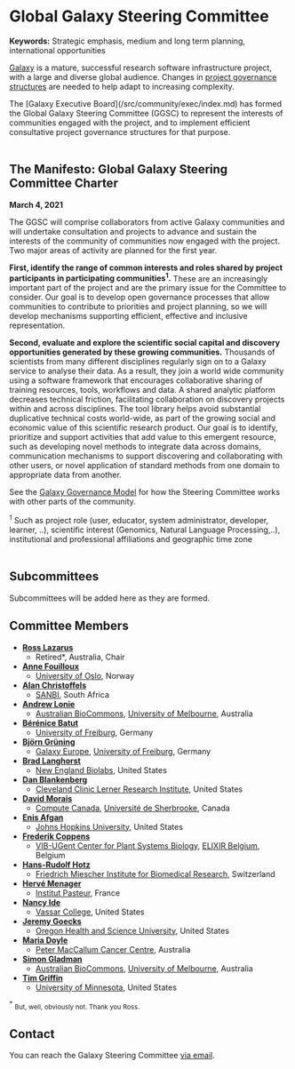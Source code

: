 # Global Galaxy Steering Committee

**Keywords:** Strategic emphasis, medium and long term planning, international opportunities

[Galaxy](/src/index.md) is a mature, successful research software infrastructure project, with a large and diverse global audience. Changes in [project governance structures](/src/community/governance/index.md) are needed to help adapt to increasing complexity.

<div class="lead">
The [Galaxy Executive Board](/src/community/exec/index.md) has formed the Global Galaxy Steering Committee (GGSC) to represent the interests of communities engaged with the project, and to implement efficient consultative project governance structures for that purpose.
</div>

<br />

## The Manifesto: Global Galaxy Steering Committee Charter

**March 4, 2021**

The GGSC will comprise collaborators from active Galaxy communities and will undertake consultation and projects to advance and sustain the interests of the community of communities now engaged with the project. Two major areas of activity are planned for the first year.

**First, identify the range of common interests and roles shared by project participants in participating communities<sup>1</sup>.** These are an increasingly important part of the project and are the primary issue for the Committee to consider. Our goal is to develop open governance processes that allow communities to contribute to priorities and project planning, so we will develop mechanisms supporting efficient, effective and inclusive representation.

**Second, evaluate and explore the scientific social capital and discovery opportunities generated by these growing communities.** Thousands of scientists from many different disciplines regularly sign on to a Galaxy service to analyse their data. As a result, they join a world wide community using a software framework that encourages collaborative sharing of training resources, tools, workflows and data. A shared analytic platform decreases technical friction, facilitating collaboration on discovery projects within and across disciplines. The tool library helps avoid substantial duplicative technical costs world-wide, as part of the growing social and economic value of this scientific research product. Our goal is to identify, prioritize and support activities that add value to this emergent resource, such as developing novel methods to integrate data across domains, communication mechanisms to support discovering and collaborating with other users, or novel application of standard methods from one domain to appropriate data from another.

See the [Galaxy Governance Model](/src/community/governance/index.md) for how the Steering Committee works with other parts of the community.

<div class="small">
<sup>1</sup> Such as project role (user, educator, system administrator, developer, learner, ..), scientific interest (Genomics, Natural Language Processing,..), institutional and professional affiliations and geographic time zone
</div>
<br />

## Subcommittees

Subcommittees will be added here as they are formed.

## Committee Members

* **[Ross Lazarus](https://github.com/fubar2)**
  * Retired*, Australia, Chair
* **[Anne Fouilloux](https://www.mn.uio.no/geo/english/people/adm/annefou/)**
  * [University of Oslo](https://www.uio.no/), Norway
* **[Alan Christoffels](https://www.sanbi.ac.za/alan-christoffels/)**
  * [SANBI](https://www.sanbi.ac.za/), South Africa
* **[Andrew Lonie](https://www.melbournebioinformatics.org.au/people/andrew-lonie/)**
  * [Australian BioCommons](https://www.biocommons.org.au/), [University of Melbourne](https://unimelb.edu.au/), Australia
* **[Bérénice Batut](https://research.bebatut.fr/)**
  * [University of Freiburg](https://uni-freiburg.de/en/), Germany
* **[Björn Grüning](https://github.com/bgruening)**
  * [Galaxy Europe](https://galaxyproject.eu/), [University of Freiburg](https://uni-freiburg.de/en/), Germany
* **[Brad Langhorst](https://scholar.google.com/citations?user=_TMrigoAAAAJ&hl=en)**
  * [New England Biolabs](https://www.neb.com/), United States
* **[Dan Blankenberg](http://dblankenberg.org/)**
  * [Cleveland Clinic Lerner Research Institute](https://www.lerner.ccf.org/), United States
* **[David Morais](https://ca.linkedin.com/in/david-morais-phd)**
  * [Compute Canada](https://bioinformatics.computecanada.ca/), [Université de Sherbrooke](https://www.usherbrooke.ca/), Canada
* **[Enis Afgan](https://www.linkedin.com/in/afgane)**
  * [Johns Hopkins University](https://jhu.edu), United States
* **[Frederik Coppens](https://www.elixir-belgium.org/organisation/steeringgroup/frederik-coppens)**
  * [VIB-UGent Center for Plant Systems Biology](https://vib.be/vib-ugent-center-plant-systems-biology), [ELIXIR Belgium](https://www.elixir-belgium.org/), Belgium 
* **[Hans-Rudolf Hotz](https://training.galaxyproject.org/training-material/hall-of-fame/hrhotz/)**
  * [Friedrich Miescher Institute for Biomedical Research](http://www.fmi.ch/), Switzerland
* **[Hervé Menager](https://research.pasteur.fr/en/member/herve-menager/)**
  * [Institut Pasteur](https://pasteur.fr/), France
* **[Nancy Ide](https://www.cs.vassar.edu/~ide/)**
  * [Vassar College](https://www.vassar.edu/), United States
* **[Jeremy Goecks](https://goeckslab.org/people/jeremy.html)**
  * [Oregon Health and Science University](https://www.ohsu.edu/), United States
* **[Maria Doyle](https://au.linkedin.com/in/maria-doyle-11220739)**
  * [Peter MacCallum Cancer Centre](https://www.petermac.org/), Australia
* **[Simon Gladman](https://www.melbournebioinformatics.org.au/people/simon-gladman/)**
  * [Australian BioCommons](https://www.biocommons.org.au/), [University of Melbourne](https://unimelb.edu.au/), Australia
* **[Tim Griffin](https://cbs.umn.edu/contacts/timothy-j-griffin)**
  * [University of Minnesota](https://umn.edu/), United States

<sup>*</sup> <small>But, well, obviously not.  Thank you Ross.</small>

## Contact

You can reach the Galaxy Steering Committee [via email](mailto:steering@lists.galaxyproject.org).
